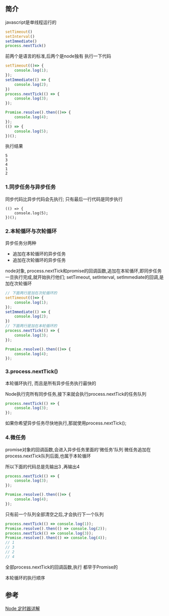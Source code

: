 
## 简介

javascript是单线程运行的

```js
setTimeout()
setInterval()
setImmediate()
process.nextTick()
```
前两个是语言的标准,后两个是node独有
执行一下代码
```js
setTimeout(()=> {
    console.log(1);
});
setImmediate(() => {
    console.log(2);
})
process.nextTick(() => {
    console.log(3);
});

Promise.resolve().then(()=> {
    console.log(4);
});
(() => {
    console.log(5);
})();

```
执行结果
```
5
3
4
1
2

```
### 1.同步任务与异步任务
同步代码比异步代码会先执行;
只有最后一行代码是同步执行
```
(() => {
    console.log(5);
})();
```
### 2.本轮循环与次轮循环
异步任务分两种
- 追加在本轮循环的异步任务
- 追加在次轮循环的异步任务

node对象, process.nextTick和promise的回调函数,追加在本轮循环,即同步任务一旦执行完成,就开始执行他们;
setTimeout, setInterval, setImmediate的回调,是加在次轮循环

```js
// 下面两行是加在次轮循环的
setTimeout(()=> {
    console.log(1);
});
setImmediate(() => {
    console.log(2);
})
// 下面两行是加在本轮循环的
process.nextTick(() => {
    console.log(3);
});

Promise.resolve().then(()=> {
    console.log(4);
});
```
### 3.process.nextTick()
本轮循环执行, 而且是所有异步任务执行最快的

Node执行完所有同步任务,接下来就会执行process.nextTick的任务队列
```js
process.nextTick(() => {
    console.log(3);
});
```
如果你希望异步任务尽快地执行,那就使用process.nextTick();
### 4.微任务

promise对象的回调函数,会进入异步任务里面的'微任务'队列
微任务追加在process.nextTick队列后面,也属于本轮循环

所以下面的代码总是先输出3 ,再输出4
```js
process.nextTick(() => {
    console.log(3);
});

Promise.resolve().then(()=> {
    console.log(4);
});
```
只有前一个队列全部清空之后,才会执行下一个队列
```js
process.nextTick(() => console.log(1));
Promise.resolve().then(() => console.log(2));
process.nextTick(() => console.log(3));
Promise.resolve().then(() => console.log(4));
// 1
// 3
// 2
// 4
```
全部process.nextTick的回调函数,执行 都早于Promise的

本轮循环的执行顺序

## 参考
[Node 定时器详解](http://www.ruanyifeng.com/blog/2018/02/node-event-loop.html)